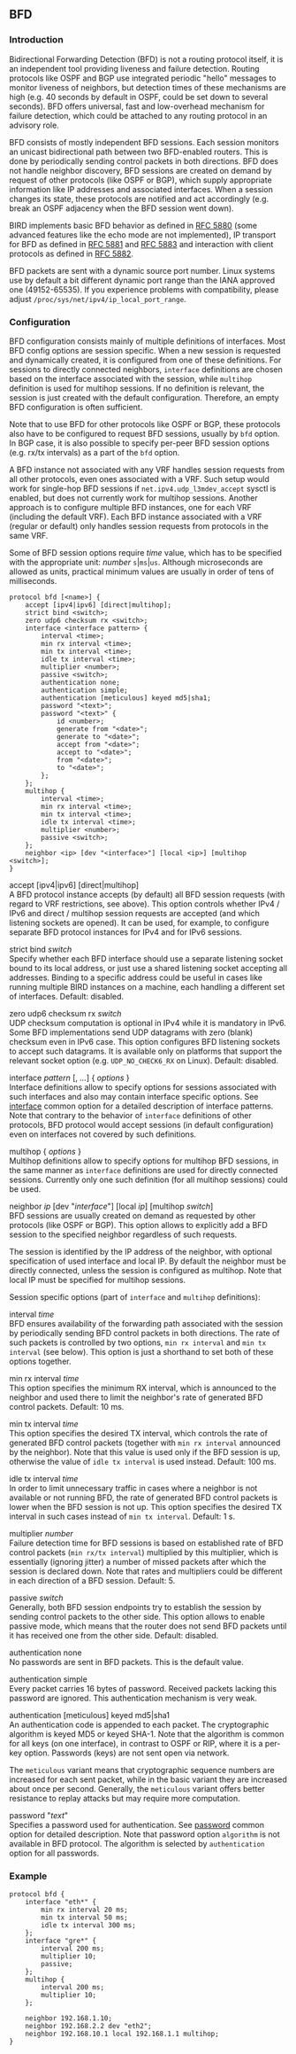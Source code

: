 ## BFD

### Introduction

Bidirectional Forwarding Detection (BFD) is not a routing protocol itself, it
is an independent tool providing liveness and failure detection. Routing
protocols like OSPF and BGP use integrated periodic "hello" messages to monitor
liveness of neighbors, but detection times of these mechanisms are high (e.g. 40
seconds by default in OSPF, could be set down to several seconds). BFD offers
universal, fast and low-overhead mechanism for failure detection, which could be
attached to any routing protocol in an advisory role.

BFD consists of mostly independent BFD sessions. Each session monitors an
unicast bidirectional path between two BFD-enabled routers. This is done by
periodically sending control packets in both directions. BFD does not handle
neighbor discovery, BFD sessions are created on demand by request of other
protocols (like OSPF or BGP), which supply appropriate information like IP
addresses and associated interfaces. When a session changes its state, these
protocols are notified and act accordingly (e.g. break an OSPF adjacency when
the BFD session went down).

BIRD implements basic BFD behavior as defined in <a href="https://datatracker.ietf.org/doc/rfc5880" class="rfc">RFC
5880</a> (some
advanced features like the echo mode are not implemented), IP transport for BFD
as defined in <a href="https://datatracker.ietf.org/doc/rfc5881" class="rfc">RFC
5881</a> and <a href="https://datatracker.ietf.org/doc/rfc5883" class="rfc">RFC
5883</a> and interaction with client
protocols as defined in <a href="https://datatracker.ietf.org/doc/rfc5882" class="rfc">RFC
5882</a>.

BFD packets are sent with a dynamic source port number. Linux systems use by
default a bit different dynamic port range than the IANA approved one
(49152-65535). If you experience problems with compatibility, please adjust
`/proc/sys/net/ipv4/ip_local_port_range`.

### Configuration

BFD configuration consists mainly of multiple definitions of interfaces.
Most BFD config options are session specific. When a new session is requested
and dynamically created, it is configured from one of these definitions. For
sessions to directly connected neighbors, `interface` definitions are chosen
based on the interface associated with the session, while `multihop`
definition is used for multihop sessions. If no definition is relevant, the
session is just created with the default configuration. Therefore, an empty BFD
configuration is often sufficient.

Note that to use BFD for other protocols like OSPF or BGP, these protocols
also have to be configured to request BFD sessions, usually by `bfd` option.
In BGP case, it is also possible to specify per-peer BFD session options (e.g.
rx/tx intervals) as a part of the `bfd` option.

A BFD instance not associated with any VRF handles session requests from all
other protocols, even ones associated with a VRF. Such setup would work for
single-hop BFD sessions if `net.ipv4.udp_l3mdev_accept` sysctl is enabled,
but does not currently work for multihop sessions. Another approach is to
configure multiple BFD instances, one for each VRF (including the default VRF).
Each BFD instance associated with a VRF (regular or default) only handles
session requests from protocols in the same VRF.

Some of BFD session options require *time* value, which has to be specified
with the appropriate unit: *number* `s`\|`ms`\|`us`. Although microseconds
are allowed as units, practical minimum values are usually in order of tens of
milliseconds.


    protocol bfd [<name>] {
        accept [ipv4|ipv6] [direct|multihop];
        strict bind <switch>;
        zero udp6 checksum rx <switch>;
        interface <interface pattern> {
            interval <time>;
            min rx interval <time>;
            min tx interval <time>;
            idle tx interval <time>;
            multiplier <number>;
            passive <switch>;
            authentication none;
            authentication simple;
            authentication [meticulous] keyed md5|sha1;
            password "<text>";
            password "<text>" {
                id <number>;
                generate from "<date>";
                generate to "<date>";
                accept from "<date>";
                accept to "<date>";
                from "<date>";
                to "<date>";
            };
        };
        multihop {
            interval <time>;
            min rx interval <time>;
            min tx interval <time>;
            idle tx interval <time>;
            multiplier <number>;
            passive <switch>;
        };
        neighbor <ip> [dev "<interface>"] [local <ip>] [multihop <switch>];
    }

<span id="bfd-accept" class="code">accept \[ipv4\|ipv6\] \[direct\|multihop\]</span>  
A BFD protocol instance accepts (by default) all BFD session requests
    (with regard to VRF restrictions, see above). This option controls
    whether IPv4 / IPv6 and direct / multihop session requests are accepted
    (and which listening sockets are opened). It can be used, for example,
    to configure separate BFD protocol instances for IPv4 and for IPv6
    sessions.

<span id="bfd-strict-bind" class="code">strict bind *switch*</span>  
Specify whether each BFD interface should use a separate listening
    socket bound to its local address, or just use a shared listening socket
    accepting all addresses. Binding to a specific address could be useful
    in cases like running multiple BIRD instances on a machine, each
    handling a different set of interfaces. Default: disabled.

<span id="bfd-zero-udp6-checksum-rx" class="code">zero udp6 checksum rx *switch*</span>  
UDP checksum computation is optional in IPv4 while it is mandatory in
    IPv6. Some BFD implementations send UDP datagrams with zero (blank)
    checksum even in IPv6 case. This option configures BFD listening sockets
    to accept such datagrams. It is available only on platforms that support
    the relevant socket option (e.g. `UDP_NO_CHECK6_RX` on Linux).
    Default: disabled.

<span id="bfd-iface" class="code">interface *pattern* \[, *...*\] { *options* }</span>  
Interface definitions allow to specify options for sessions associated
    with such interfaces and also may contain interface specific options.
    See [interface](#proto-iface) common option for a detailed
    description of interface patterns. Note that contrary to the behavior of
    `interface` definitions of other protocols, BFD protocol would accept
    sessions (in default configuration) even on interfaces not covered by
    such definitions.

<span id="bfd-multihop" class="code">multihop { *options* }</span>  
Multihop definitions allow to specify options for multihop BFD sessions,
    in the same manner as `interface` definitions are used for directly
    connected sessions. Currently only one such definition (for all multihop
    sessions) could be used.

<span id="bfd-neighbor" class="code">neighbor *ip* \[dev "*interface*"\] \[local *ip*\] \[multihop *switch*\]</span>  
BFD sessions are usually created on demand as requested by other
    protocols (like OSPF or BGP). This option allows to explicitly add
    a BFD session to the specified neighbor regardless of such requests.

The session is identified by the IP address of the neighbor, with
    optional specification of used interface and local IP. By default
    the neighbor must be directly connected, unless the session is
    configured as multihop. Note that local IP must be specified for
    multihop sessions.

Session specific options (part of `interface` and `multihop` definitions):

<span id="bfd-interval" class="code">interval *time*</span>  
BFD ensures availability of the forwarding path associated with the
    session by periodically sending BFD control packets in both
    directions. The rate of such packets is controlled by two options,
    `min rx interval` and `min tx interval` (see below). This option
    is just a shorthand to set both of these options together.

<span id="bfd-min-rx-interval" class="code">min rx interval *time*</span>  
This option specifies the minimum RX interval, which is announced to the
    neighbor and used there to limit the neighbor's rate of generated BFD
    control packets. Default: 10 ms.

<span id="bfd-min-tx-interval" class="code">min tx interval *time*</span>  
This option specifies the desired TX interval, which controls the rate
    of generated BFD control packets (together with `min rx interval`
    announced by the neighbor). Note that this value is used only if the BFD
    session is up, otherwise the value of `idle tx interval` is used
    instead. Default: 100 ms.

<span id="bfd-idle-tx-interval" class="code">idle tx interval *time*</span>  
In order to limit unnecessary traffic in cases where a neighbor is not
    available or not running BFD, the rate of generated BFD control packets
    is lower when the BFD session is not up. This option specifies the
    desired TX interval in such cases instead of `min tx interval`.
    Default: 1 s.

<span id="bfd-multiplier" class="code">multiplier *number*</span>  
Failure detection time for BFD sessions is based on established rate of
    BFD control packets (`min rx/tx interval`) multiplied by this
    multiplier, which is essentially (ignoring jitter) a number of missed
    packets after which the session is declared down. Note that rates and
    multipliers could be different in each direction of a BFD session.
    Default: 5.

<span id="bfd-passive" class="code">passive *switch*</span>  
Generally, both BFD session endpoints try to establish the session by
    sending control packets to the other side. This option allows to enable
    passive mode, which means that the router does not send BFD packets
    until it has received one from the other side. Default: disabled.

<span id="bfd-authentication-none" class="code">authentication none</span>  
No passwords are sent in BFD packets. This is the default value.

<span id="bfd-authentication-simple" class="code">authentication simple</span>  
Every packet carries 16 bytes of password. Received packets lacking this
    password are ignored. This authentication mechanism is very weak.

<span id="bfd-authentication-keyed" class="code">authentication \[meticulous\] keyed md5\|sha1</span>  
An authentication code is appended to each packet. The cryptographic
    algorithm is keyed MD5 or keyed SHA-1. Note that the algorithm is common
    for all keys (on one interface), in contrast to OSPF or RIP, where it
    is a per-key option. Passwords (keys) are not sent open via network.

The `meticulous` variant means that cryptographic sequence numbers
    are increased for each sent packet, while in the basic variant they are
    increased about once per second. Generally, the `meticulous` variant
    offers better resistance to replay attacks but may require more
    computation.

<span id="bfd-password" class="code">password "*text*"</span>  
Specifies a password used for authentication. See [password](#proto-pass) common option for detailed description. Note that
    password option `algorithm` is not available in BFD protocol. The
    algorithm is selected by `authentication` option for all passwords.

### Example


    protocol bfd {
        interface "eth*" {
            min rx interval 20 ms;
            min tx interval 50 ms;
            idle tx interval 300 ms;
        };
        interface "gre*" {
            interval 200 ms;
            multiplier 10;
            passive;
        };
        multihop {
            interval 200 ms;
            multiplier 10;
        };

        neighbor 192.168.1.10;
        neighbor 192.168.2.2 dev "eth2";
        neighbor 192.168.10.1 local 192.168.1.1 multihop;
    }
